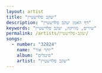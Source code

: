 ```yaml
---
layout: artist
title: "יעקב פלדשטיין"
description: "דף האמן יעקב פלדשטיין"
keywords: "שירים, מוזיקה, יעקב פלדשטיין"
permalink: /artists/יעקב-פלדשטיין/
songs:
  - number: "32824"
    name: "יותר אור"
    album: "סינגלים"
    artist: "יעקב פלדשטיין"
---
```

